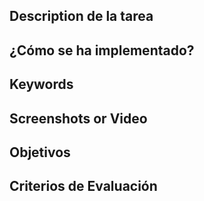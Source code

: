 ## Description de la tarea
<!-- Descripción sobre lo que se pide en la tarea -->

## ¿Cómo se ha implementado?
<!-- Estructura de clases, patrones: MVVM, etc.  -->

## Keywords
<!-- Palabras relacionadas con los conceptos vistos -->

## Screenshots or Video
<!-- Captura de pantalla de la consola -->

## Objetivos
<!-- Buscar en el README el Resultado de Aprendizaje con el que se está trabajando -->

## Criterios de Evaluación
<!-- 
    Buscar en el README los criterios de Evaluación con los que se están trabajando.
    Marca con una [X] los conseguidos. Ejemplo:
    [ ] Criterio Evaluación 1.
    [ ] Criterio Evaluación 2.
    [X] Criterio Evaluación 3.
-->
